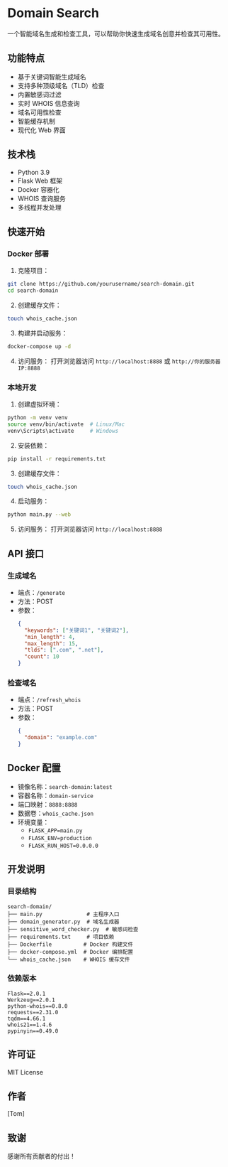 # Domain Search

一个智能域名生成和检查工具，可以帮助你快速生成域名创意并检查其可用性。

## 功能特点

- 基于关键词智能生成域名
- 支持多种顶级域名（TLD）检查
- 内置敏感词过滤
- 实时 WHOIS 信息查询
- 域名可用性检查
- 智能缓存机制
- 现代化 Web 界面

## 技术栈

- Python 3.9
- Flask Web 框架
- Docker 容器化
- WHOIS 查询服务
- 多线程并发处理

## 快速开始

### Docker 部署

1. 克隆项目：
```bash
git clone https://github.com/yourusername/search-domain.git
cd search-domain
```

2. 创建缓存文件：
```bash
touch whois_cache.json
```

3. 构建并启动服务：
```bash
docker-compose up -d
```

4. 访问服务：
打开浏览器访问 `http://localhost:8888` 或 `http://你的服务器IP:8888`

### 本地开发

1. 创建虚拟环境：
```bash
python -m venv venv
source venv/bin/activate  # Linux/Mac
venv\Scripts\activate     # Windows
```

2. 安装依赖：
```bash
pip install -r requirements.txt
```

3. 创建缓存文件：
```bash
touch whois_cache.json
```

4. 启动服务：
```bash
python main.py --web
```

5. 访问服务：
打开浏览器访问 `http://localhost:8888`

## API 接口

### 生成域名
- 端点：`/generate`
- 方法：POST
- 参数：
  ```json
  {
    "keywords": ["关键词1", "关键词2"],
    "min_length": 4,
    "max_length": 15,
    "tlds": [".com", ".net"],
    "count": 10
  }
  ```

### 检查域名
- 端点：`/refresh_whois`
- 方法：POST
- 参数：
  ```json
  {
    "domain": "example.com"
  }
  ```

## Docker 配置

- 镜像名称：`search-domain:latest`
- 容器名称：`domain-service`
- 端口映射：`8888:8888`
- 数据卷：`whois_cache.json`
- 环境变量：
  - `FLASK_APP=main.py`
  - `FLASK_ENV=production`
  - `FLASK_RUN_HOST=0.0.0.0`

## 开发说明

### 目录结构
```
search-domain/
├── main.py              # 主程序入口
├── domain_generator.py  # 域名生成器
├── sensitive_word_checker.py  # 敏感词检查
├── requirements.txt     # 项目依赖
├── Dockerfile          # Docker 构建文件
├── docker-compose.yml  # Docker 编排配置
└── whois_cache.json    # WHOIS 缓存文件
```

### 依赖版本
```
Flask==2.0.1
Werkzeug==2.0.1
python-whois==0.8.0
requests==2.31.0
tqdm==4.66.1
whois21==1.4.6
pypinyin==0.49.0
```

## 许可证

MIT License

## 作者

[Tom]

## 致谢

感谢所有贡献者的付出！
